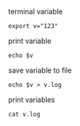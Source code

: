 

terminal variable
    
    export v="123"

print variable

    echo $v

save variable to file 

    echo $v > v.log

print variables

    cat v.log

